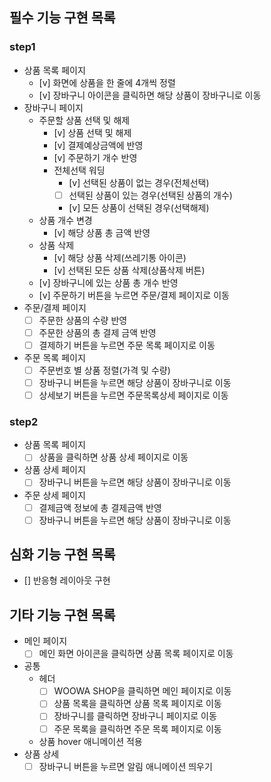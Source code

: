 ## 필수 기능 구현 목록

### step1

- 상품 목록 페이지
  - [v] 화면에 상품을 한 줄에 4개씩 정렬
  - [v] 장바구니 아이콘을 클릭하면 해당 상품이 장바구니로 이동
- 장바구니 페이지
  - 주문할 상품 선택 및 해제
    - [v] 상품 선택 및 해제
    - [v] 결제예상금액에 반영
    - [v] 주문하기 개수 반영
    - 전체선택 워딩
      - [v] 선택된 상품이 없는 경우(전체선택)
      - [ ] 선택된 상품이 있는 경우(선택된 상품의 개수)
      - [v] 모든 상품이 선택된 경우(선택해제)
  - 상품 개수 변경
    - [v] 해당 상품 총 금액 반영
  - 상품 삭제
    - [v] 해당 상품 삭제(쓰레기통 아이콘)
    - [v] 선택된 모든 상품 삭제(상품삭제 버튼)
  - [v] 장바구니에 있는 상품 총 개수 반영
  - [v] 주문하기 버튼을 누르면 주문/결제 페이지로 이동
- 주문/결제 페이지
  - [ ] 주문한 상품의 수량 반영
  - [ ] 주문한 상품의 총 결제 금액 반영
  - [ ] 결제하기 버튼을 누르면 주문 목록 페이지로 이동
- 주문 목록 페이지
  - [ ] 주문번호 별 상품 정렬(가격 및 수량)
  - [ ] 장바구니 버튼을 누르면 해당 상품이 장바구니로 이동
  - [ ] 상세보기 버튼을 누르면 주문목록상세 페이지로 이동

### step2

- 상품 목록 페이지
  - [ ] 상품을 클릭하면 상품 상세 페이지로 이동
- 상품 상세 페이지
  - [ ] 장바구니 버튼을 누르면 해당 상품이 장바구니로 이동
- 주문 상세 페이지
  - [ ] 결제금액 정보에 총 결제금액 반영
  - [ ] 장바구니 버튼을 누르면 해당 상품이 장바구니로 이동

## 심화 기능 구현 목록

- [] 반응형 레이아웃 구현

## 기타 기능 구현 목록

- 메인 페이지
  - [ ] 메인 화면 아이콘을 클릭하면 상품 목록 페이지로 이동
- 공통
  - 헤더
    - [ ] WOOWA SHOP을 클릭하면 메인 페이지로 이동
    - [ ] 상품 목록을 클릭하면 상품 목록 페이지로 이동
    - [ ] 장바구니를 클릭하면 장바구니 페이지로 이동
    - [ ] 주문 목록을 클릭하면 주문 목록 페이지로 이동
  - 상품 hover 애니메이션 적용
- 상품 상세
  - [ ] 장바구니 버튼을 누르면 알림 애니메이션 띄우기

